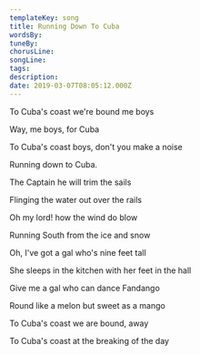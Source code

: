 ```yaml
---
templateKey: song
title: Running Down To Cuba  
wordsBy:
tuneBy:
chorusLine:
songLine:
tags:
description:
date: 2019-03-07T08:05:12.000Z
---
```

To Cuba\'s coast we're bound me boys

Way, me boys, for Cuba

To Cuba\'s coast boys, don't you make a noise

Running down to Cuba.

The Captain he will trim the sails

Flinging the water out over the rails

Oh my lord! how the wind do blow

Running South from the ice and snow

Oh, I\'ve got a gal who's nine feet tall

She sleeps in the kitchen with her feet in the hall

Give me a gal who can dance Fandango

Round like a melon but sweet as a mango

To Cuba\'s coast we are bound, away

To Cuba\'s coast at the breaking of the day
